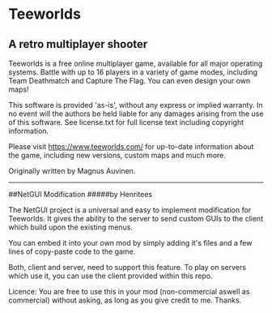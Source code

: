 Teeworlds
=========

A retro multiplayer shooter
---------------------------

Teeworlds is a free online multiplayer game, available for all major
operating systems. Battle with up to 16 players in a variety of game
modes, including Team Deathmatch and Capture The Flag. You can even
design your own maps!

This software is provided 'as-is', without any express or implied
warranty. In no event will the authors be held liable for any damages
arising from the use of this software. See license.txt for full license
text including copyright information.

Please visit https://www.teeworlds.com/ for up-to-date information about
the game, including new versions, custom maps and much more.

Originally written by Magnus Auvinen.


---------------------------

##NetGUI Modification
#####by Henritees

The NetGUI project is a universal and easy to implement modification for Teeworlds. It gives the ability to the server to send custom GUIs to the client which build upon the existing menus.

You can embed it into your own mod by simply adding it's files and a few lines of copy-paste code to the game.

Both, client and server, need to support this feature. To play on servers which use it, you can use the client provided within this repo.


Licence: You are free to use this in your mod (non-commercial aswell as commercial) without asking, as long as you give credit to me. Thanks.
